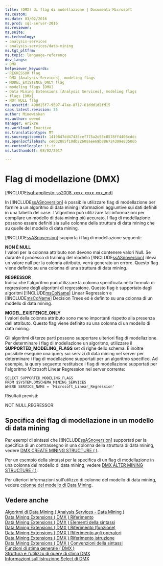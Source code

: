 ```yaml
---
title: (DMX) di flag di modellazione | Documenti Microsoft
ms.custom: 
ms.date: 03/02/2016
ms.prod: sql-server-2016
ms.reviewer: 
ms.suite: 
ms.technology:
- analysis-services
- analysis-services/data-mining
ms.tgt_pltfrm: 
ms.topic: language-reference
dev_langs:
- DMX
helpviewer_keywords:
- REGRESSOR flag
- DMX [Analysis Services], modeling flags
- MODEL_EXISTENCE_ONLY flag
- modeling flags [DMX]
- Data Mining Extensions [Analysis Services], modeling flags
- flags [DMX]
- NOT NULL flag
ms.assetid: 498d25f7-9597-47ae-8717-61ddd1d2fd15
caps.latest.revision: 35
author: Minewiskan
ms.author: owend
manager: erikre
ms.workload: Inactive
ms.translationtype: MT
ms.sourcegitcommit: 1419847dd47435cef775a2c55c0578ff4406cddc
ms.openlocfilehash: ce032085f10db22608aee69b886724309e83506b
ms.contentlocale: it-it
ms.lasthandoff: 08/02/2017

---
```

# <a name="modeling-flags-dmx"></a>Flag di modellazione (DMX)
[!INCLUDE[tsql-appliesto-ss2008-xxxx-xxxx-xxx_md](../includes/tsql-appliesto-ss2008-xxxx-xxxx-xxx-md.md)]

  In [!INCLUDE[ssASnoversion](../includes/ssasnoversion-md.md)] è possibile utilizzare flag di modellazione per fornire a un algoritmo di data mining informazioni aggiuntive sui dati definiti in una tabella del case. L'algoritmo può utilizzare tali informazioni per compilare un modello di data mining più accurato. I flag di modellazione possono essere definiti sia sulle colonne della struttura di data mining che su quelle del modello di data mining.  
  
 [!INCLUDE[ssASnoversion](../includes/ssasnoversion-md.md)] supporta i flag di modellazione seguenti:  
  
 **NON È NULL**  
 I valori per la colonna attributo non devono mai contenere valori Null. Se durante il processo di training del modello [!INCLUDE[ssASnoversion](../includes/ssasnoversion-md.md)] rileva un valore null per la colonna attributo, verrà generato un errore. Questo flag viene definito su una colonna di una struttura di data mining.  
  
 **REGRESSOR**  
 Indica che l'algoritmo può utilizzare la colonna specificata nella formula di regressione degli algoritmi di regressione. Questo flag è supportato dagli algoritmi [!INCLUDE[msCoName](../includes/msconame-md.md)] Linear Regression e [!INCLUDE[msCoName](../includes/msconame-md.md)] Decision Trees ed è definito su una colonna di un modello di data mining.  
  
 **MODEL_EXISTENCE_ONLY**  
 I valori della colonna attributo sono meno importanti rispetto alla presenza dell'attributo. Questo flag viene definito su una colonna di un modello di data mining.  
  
 Gli algoritmi di terze parti possono supportare ulteriori flag di modellazione. Per determinare i flag di modellazione un algoritmo, utilizzare il **SUPPORTED_MODELING_FLAGS** set di righe dello schema. È inoltre possibile eseguire una query sui servizi di data mining nel server per determinare i flag di modellazione supportati per un algoritmo specifico. Ad esempio, la query seguente restituisce i flag di modellazione supportati per l'algoritmo Microsoft Linear Regression nel server corrente:  
  
```  
SELECT SUPPORTED_MODELING_FLAGS  
FROM $SYSTEM.DMSCHEMA_MINING_SERVICES  
WHERE SERVICE_NAME = 'Microsoft_Linear_Regression'  
```  
  
 Risultati previsti:  
  
 NOT NULL,REGRESSOR  
  
## <a name="specifying-modeling-flags-on-a-mining-model"></a>Specifica dei flag di modellazione in un modello di data mining  
 Per esempi di sintassi che [!INCLUDE[ssASnoversion](../includes/ssasnoversion-md.md)] supportati per la specifica di un contrassegno in una colonna della struttura di data mining, vedere [DMX CREATE MINING STRUCTURE &#40; &#41;](../dmx/create-mining-structure-dmx.md).  
  
 Per un esempio della sintassi per la specifica di un flag di modellazione in una colonna del modello di data mining, vedere [DMX ALTER MINING STRUCTURE &#40; &#41;](../dmx/alter-mining-structure-dmx.md).  
  
 Per ulteriori informazioni sull'utilizzo di colonne del modello di data mining, vedere [colonne del modello di Data Mining](../analysis-services/data-mining/mining-model-columns.md).  
  
## <a name="see-also"></a>Vedere anche  
 [Algoritmi di Data Mining &#40; Analysis Services - Data Mining &#41;](../analysis-services/data-mining/data-mining-algorithms-analysis-services-data-mining.md)   
 [Data Mining Extensions &#40; DMX &#41; Riferimento](../dmx/data-mining-extensions-dmx-reference.md)   
 [Data Mining Extensions &#40; DMX &#41; Elementi della sintassi](../dmx/data-mining-extensions-dmx-syntax-elements.md)   
 [Data Mining Extensions &#40; DMX &#41; Riferimento (funzione)](../dmx/data-mining-extensions-dmx-function-reference.md)   
 [Data Mining Extensions &#40; DMX &#41; Riferimento agli operatori](../dmx/data-mining-extensions-dmx-operator-reference.md)   
 [Data Mining Extensions &#40; DMX &#41; Riferimento istruzione](../dmx/data-mining-extensions-dmx-statements.md)   
 [Data Mining Extensions &#40; DMX &#41; Convenzioni della sintassi](../dmx/data-mining-extensions-dmx-syntax-conventions.md)   
 [Funzioni di stima generale &#40; DMX &#41;](../dmx/general-prediction-functions-dmx.md)   
 [Struttura e l'utilizzo di query di stima DMX](../dmx/structure-and-usage-of-dmx-prediction-queries.md)   
 [Informazioni sull'istruzione Select di DMX](../dmx/understanding-the-dmx-select-statement.md)  
  
  

